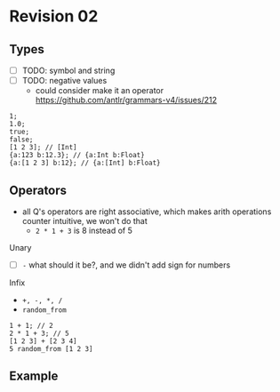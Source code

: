 # Revision 02

## Types

- [ ] TODO: symbol and string
- [ ] TODO: negative values
  - could consider make it an operator https://github.com/antlr/grammars-v4/issues/212

````reika
1;
1.0;
true;
false;
[1 2 3]; // [Int]
{a:123 b:12.3}; // {a:Int b:Float}
{a:[1 2 3] b:12}; // {a:[Int] b:Float}
````

## Operators

- all Q's operators are right associative, which makes arith operations counter intuitive, we won't do that
  - `2 * 1 + 3` is 8 instead of 5

Unary

- [ ] `-` what should it be?, and we didn't add sign for numbers

Infix

- `+, -, *, /`
- `random_from`

````reika
1 + 1; // 2
2 * 1 + 3; // 5
[1 2 3] + [2 3 4]
5 random_from [1 2 3]
````

## Example